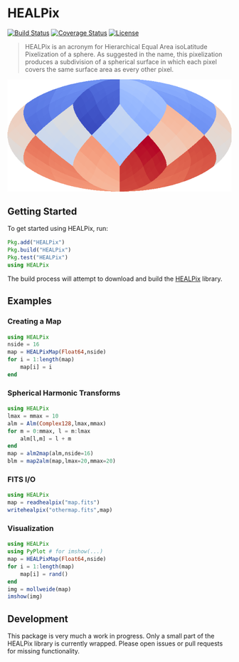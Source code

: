 # HEALPix

[![Build Status](https://travis-ci.org/mweastwood/HEALPix.jl.svg?branch=master)](https://travis-ci.org/mweastwood/HEALPix.jl)
[![Coverage Status](https://coveralls.io/repos/mweastwood/HEALPix.jl/badge.svg?branch=master)](https://coveralls.io/r/mweastwood/HEALPix.jl?branch=master)
[![License](https://img.shields.io/badge/license-GPLv3%2B-blue.svg)](LICENSE.md)

> HEALPix is an acronym for Hierarchical Equal Area isoLatitude Pixelization of a sphere.
> As suggested in the name, this pixelization produces a subdivision of a spherical
> surface in which each pixel covers the same surface area as every other pixel.

![A HEALPixMap in Mollweide projection](example.png)

## Getting Started

To get started using HEALPix, run:
```julia
Pkg.add("HEALPix")
Pkg.build("HEALPix")
Pkg.test("HEALPix")
using HEALPix
```

The build process will attempt to download and build the [HEALPix](http://healpix.jpl.nasa.gov/) library.

## Examples

### Creating a Map
```julia
using HEALPix
nside = 16
map = HEALPixMap(Float64,nside)
for i = 1:length(map)
    map[i] = i
end
```

### Spherical Harmonic Transforms
```julia
using HEALPix
lmax = mmax = 10
alm = Alm(Complex128,lmax,mmax)
for m = 0:mmax, l = m:lmax
    alm[l,m] = l + m
end
map = alm2map(alm,nside=16)
blm = map2alm(map,lmax=20,mmax=20)
```

### FITS I/O
```julia
using HEALPix
map = readhealpix("map.fits")
writehealpix("othermap.fits",map)
```

### Visualization
```julia
using HEALPix
using PyPlot # for imshow(...)
map = HEALPixMap(Float64,nside)
for i = 1:length(map)
    map[i] = rand()
end
img = mollweide(map)
imshow(img)
```

## Development
This package is very much a work in progress. Only a small part of the HEALPix library is currently wrapped.
Please open issues or pull requests for missing functionality.

